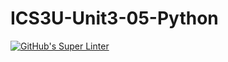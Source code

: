# ICS3U-Unit3-05-Python

[![GitHub's Super Linter](https://github.com/Michael-Zagon/ICS3U-Unit3-05-Python/workflows/GitHub's%20Super%20Linter/badge.svg)](https://github.com/Michael-Zagon/ICS3U-Unit3-05-Python/actions)
